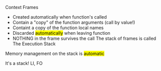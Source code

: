 Context Frames
- Created automatically when function's called
- Contain a "copy" of the function arguments (call by value!)
- Containt a copy of the function local names
- Discarded <mark>automatically</mark> when leaving function
- NOTHING in the frame survives the call
The stack of frames is called The Execution Stack

Memory management on the stack is <mark>automatic</mark>

It's a stack! LI, FO